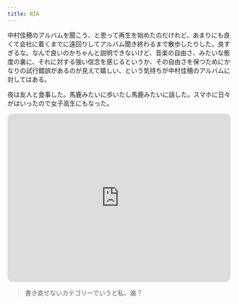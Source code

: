```yaml
---
title: NIA
---
```


中村佳穂のアルバムを聞こう、と思って再生を始めたのだけれど、あまりにも良くて会社に着くまでに遠回りしてアルバム聞き終わるまで散歩したりした。良すぎるな。なんで良いのかちゃんと説明できないけど、音楽の自由さ、みたいな態度の裏に、それに対する強い信念を感じるというか、その自由さを保つためにかなりの試行錯誤があるのが見えて嬉しい、という気持ちが中村佳穂のアルバムに対してはある。

夜は友人と食事した。馬鹿みたいに歩いたし馬鹿みたいに話した。スマホに日々がはいったので女子高生にもなった。

<iframe style="border-radius:12px" src="https://open.spotify.com/embed/track/6BXDAqBr5LxjGMJiWfEhlq?utm_source=generator" width="100%" height="380" frameBorder="0" allowfullscreen="" allow="autoplay; clipboard-write; encrypted-media; fullscreen; picture-in-picture"></iframe>

> 書き直せないカテゴリーでいうと私、誰？

